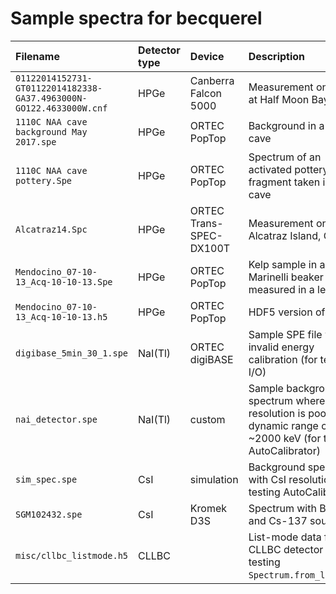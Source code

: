 # Sample spectra for becquerel

| Filename | Detector type | Device | Description |
|:---------|:--------------|:-------|:------------|
| `01122014152731-GT01122014182338-GA37.4963000N-GO122.4633000W.cnf` | HPGe | Canberra Falcon 5000 | Measurement on beach at Half Moon Bay, CA |
| `1110C NAA cave background May 2017.spe` | HPGe | ORTEC PopTop | Background in a lead cave |
| `1110C NAA cave pottery.Spe` | HPGe | ORTEC PopTop | Spectrum of an activated pottery fragment taken in a lead cave |
| `Alcatraz14.Spc` | HPGe | ORTEC Trans-SPEC-DX100T | Measurement on Alcatraz Island, CA |
| `Mendocino_07-10-13_Acq-10-10-13.Spe` | HPGe | ORTEC PopTop | Kelp sample in a Marinelli beaker measured in a lead cave |
| `Mendocino_07-10-13_Acq-10-10-13.h5` | HPGe | ORTEC PopTop | HDF5 version of SPE file |
| `digibase_5min_30_1.spe` | NaI(Tl) | ORTEC digiBASE | Sample SPE file with an invalid energy calibration (for testing I/O) |
| `nai_detector.spe` | NaI(Tl) | custom | Sample background spectrum where resolution is poor and dynamic range cut off at ~2000 keV (for testing AutoCalibrator) |
| `sim_spec.spe` | CsI | simulation | Background spectrum with CsI resolution (for testing AutoCalibrator) |
| `SGM102432.spe` | CsI | Kromek D3S | Spectrum with Ba-133 and Cs-137 sources |
| `misc/cllbc_listmode.h5` | CLLBC | | List-mode data from a CLLBC detector (for testing `Spectrum.from_listmode`) |
